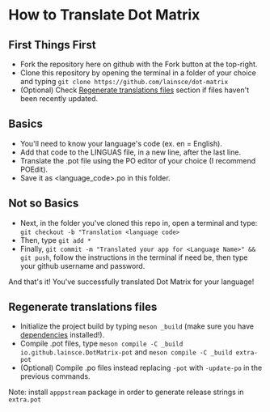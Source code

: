 # How to Translate Dot Matrix

## First Things First

* Fork the repository here on github with the Fork button at the top-right.
* Clone this repository by opening the terminal in a folder of your choice and typing ```git clone https://github.com/lainsce/dot-matrix```
* (Optional) Check [Regenerate translations files](https://github.com/lainsce/dot-matrix/tree/master/po#regenerate-translations-files) section if files haven't been recently updated.

## Basics

* You'll need to know your language's code (ex. en = English).
* Add that code to the LINGUAS file, in a new line, after the last line.
* Translate the .pot file using the PO editor of your choice (I recommend POEdit).
* Save it as <language_code>.po in this folder.

## Not so Basics

* Next, in the folder you've cloned this repo in, open a terminal and type: ```git checkout -b "Translation <language code>```
* Then, type ```git add *```
* Finally, ```git commit -m "Translated your app for <Language Name>" && git push```, follow the instructions in the terminal if need be, then type your github username and password.

And that's it! You've successfully translated Dot Matrix for your language!

## Regenerate translations files
* Initialize the project build by typing `meson _build` (make sure you have [dependencies](https://github.com/lainsce/dot-matrix#dependencies) installed!).
* Compile .pot files, type `meson compile -C _build io.github.lainsce.DotMatrix-pot` and `meson compile -C _build extra-pot`
* (Optional) Compile .po files instead replacing `-pot` with `-update-po` in the previous commands.

Note: install `apppstream` package in order to generate release strings in `extra.pot`
